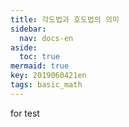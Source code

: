 ```yaml
---
title: 각도법과 호도법의 의미
sidebar:
  nav: docs-en
aside:
  toc: true
mermaid: true
key: 2019060421en
tags: basic_math
---
```


for test